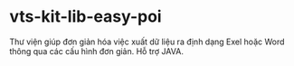 # vts-kit-lib-easy-poi
Thư viện giúp đơn giản hóa việc xuất dữ liệu ra định dạng Exel hoặc Word thông qua các cấu hình đơn giản. Hỗ trợ JAVA.
